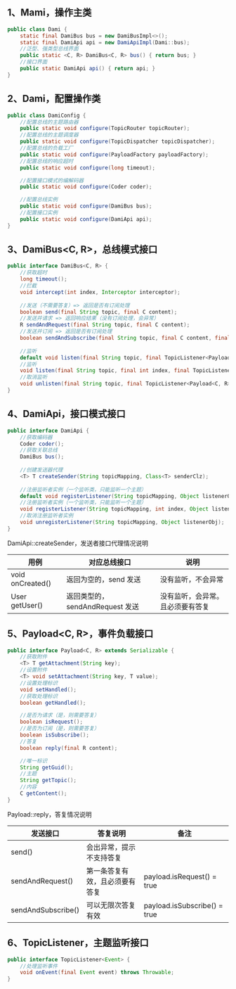 
## 1、Mami，操作主类


```java
public class Dami {
    static final DamiBus bus = new DamiBusImpl<>();
    static final DamiApi api = new DamiApiImpl(Dami::bus);
    //泛型、强类型总线界面
    public static <C, R> DamiBus<C, R> bus() { return bus; }
    //接口界面
    public static DamiApi api() { return api; }
}
```

## 2、Dami，配置操作类

```java
public class DamiConfig {
    //配置总线的主题路由器
    public static void configure(TopicRouter topicRouter);
    //配置总线的主题调度器
    public static void configure(TopicDispatcher topicDispatcher);
    //配置总线的负载工厂
    public static void configure(PayloadFactory payloadFactory);
    //配置总线的响应超时
    public static void configure(long timeout);

    //配置接口模式的编解码器
    public static void configure(Coder coder);

    //配置总线实例
    public static void configure(DamiBus bus);
    //配置接口实例
    public static void configure(DamiApi api);
}
```

## 3、DamiBus<C, R>，总线模式接口


```java
public interface DamiBus<C, R> {
    //获取超时
    long timeout();
    //拦截
    void intercept(int index, Interceptor interceptor);
    
    //发送（不需要答复）=> 返回是否有订阅处理
    boolean send(final String topic, final C content);
    //发送并请求 => 返回响应结果（没有订阅处理，会异常）
    R sendAndRequest(final String topic, final C content);
    //发送并订阅 => 返回是否有订阅处理
    boolean sendAndSubscribe(final String topic, final C content, final Consumer<R> consumer);
    
    //监听
    default void listen(final String topic, final TopicListener<Payload<C, R>> listener) { listen(topic, 0, listener); }
    //监听
    void listen(final String topic, final int index, final TopicListener<Payload<C, R>> listener);
    //取消监听
    void unlisten(final String topic, final TopicListener<Payload<C, R>> listener);
}
```


## 4、DamiApi，接口模式接口


```java
public interface DamiApi {
    //获取编码器
    Coder coder();
    //获取关联总线
    DamiBus bus();
    
    //创建发送器代理
    <T> T createSender(String topicMapping, Class<T> senderClz);
    
    //注册监听者实例（一个监听类，只能监听一个主题）
    default void registerListener(String topicMapping, Object listenerObj) { registerListener(topicMapping, 0, listenerObj); }
    //注册监听者实例（一个监听类，只能监听一个主题）
    void registerListener(String topicMapping, int index, Object listenerObj);
    //取消注册监听者实例
    void unregisterListener(String topicMapping, Object listenerObj);
}
```

DamiApi::createSender，发送者接口代理情况说明

| 用例               | 对应总线接口                   | 说明               |
|------------------|--------------------------|------------------|
| void onCreated() | 返回为空的，send 发送            | 没有监听，不会异常        |
| User getUser()   | 返回类型的，sendAndRequest 发送 | 没有监听，会异常。且必须要有答复 |


## 5、Payload<C, R>，事件负载接口


```java
public interface Payload<C, R> extends Serializable {
    //获取附件
    <T> T getAttachment(String key);
    //设置附件
    <T> void setAttachment(String key, T value);
    //设置处理标识
    void setHandled();
    //获取处理标识
    boolean getHandled();

    //是否为请求（是，则需要答复）
    boolean isRequest();
    //是否为订阅（是，则需要答复）
    boolean isSubscribe();
    //答复
    boolean reply(final R content);

    //唯一标识
    String getGuid();
    //主题
    String getTopic();
    //内容
    C getContent();
}

```

Payload::reply，答复情况说明

| 发送接口              | 答复说明            | 备注                          |
|-------------------|-----------------|-----------------------------|
| send()            | 会出异常，提示不支持答复    |  |
| sendAndRequest() | 第一条答复有效，且必须要有答复 | payload.isRequest() = true  |
| sendAndSubscribe() | 可以无限次答复有效       | payload.isSubscribe() = true  |


## 6、TopicListener<Event>，主题监听接口

```java
public interface TopicListener<Event> {
    //处理监听事件
    void onEvent(final Event event) throws Throwable;
}
```


